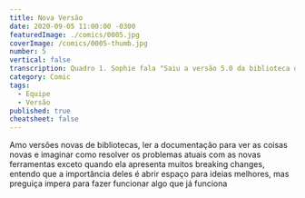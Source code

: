 ```yaml
---
title: Nova Versão
date: 2020-09-05 11:00:00 -0300
featuredImage: ./comics/0005.jpg
coverImage: /comics/0005-thumb.jpg
number: 5
vertical: false
transcription: Quadro 1. Sophie fala "Saiu a versão 5.0 da biblioteca que usamos e está cheio de breaking changes". Quadro 2. Sophie em silêncio. Quadro 3. Msone fala "Nós vamos...". Quadro 4. Msone desanimada Sophie fala "Sim, vamos atualizar!".
category: Comic
tags:
  - Equipe
  - Versão
published: true
cheatsheet: false
---
```


Amo versões novas de bibliotecas, ler a documentação para ver as coisas novas e imaginar como resolver os problemas atuais com as novas ferramentas exceto quando ela apresenta muitos breaking changes, entendo que a importância deles é abrir espaço para ideias melhores, mas preguiça impera para fazer funcionar algo que já funciona
